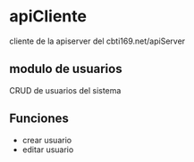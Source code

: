 # apiCliente
cliente de la apiserver del cbti169.net/apiServer
## modulo de usuarios
CRUD de usuarios del sistema

Funciones
----------
- crear usuario
- editar usuario
